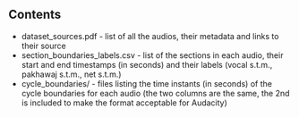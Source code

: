 ## Contents
* dataset_sources.pdf - list of all the audios, their metadata and links to their source
* section_boundaries_labels.csv - list of the sections in each audio, their start and end timestamps (in seconds) and their labels (vocal s.t.m., pakhawaj s.t.m., net s.t.m.)
* cycle_boundaries/ - files listing the time instants (in seconds) of the cycle boundaries for each audio (the two columns are the same, the 2nd is included to make the format acceptable for Audacity)
